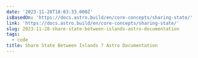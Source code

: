 ```yaml
---
date: '2023-11-28T18:03:33.000Z'
isBasedOn: 'https://docs.astro.build/en/core-concepts/sharing-state/'
link: 'https://docs.astro.build/en/core-concepts/sharing-state/'
slug: 2023-11-28-share-state-between-islands-astro-documentation
tags:
  - code
title: Share State Between Islands ? Astro Documentation
---
```



